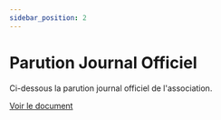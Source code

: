 ```yaml
---
sidebar_position: 2
---
```

# Parution Journal Officiel

Ci-dessous la parution journal officiel de l'association.

[Voir le document](/img/parution%20JO.png) 
